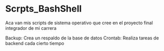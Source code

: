 # Scrpts_BashShell
Aca van mis scripts de sistema operativo que cree en el proyecto final integrador de mi carrera


Backup: Crea un respaldo de la base de datos 
Crontab: Realiza tareas de backend cada cierto tiempo
